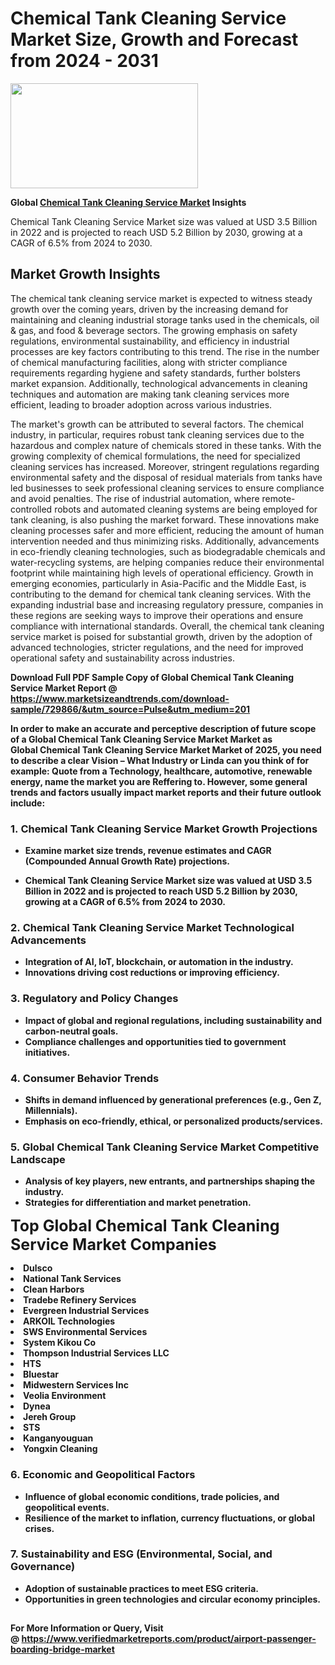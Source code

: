 <H1>Chemical Tank Cleaning Service Market Size, Growth and Forecast from 2024 - 2031</H1><img class="aligncenter size-medium wp-image-584254" src="https://thirdeyenews.in/wp-content/uploads/2024/09/Global-Market-Research-300x168.jpeg" alt="" width="300" height="168" /><p><strong>Global&nbsp;<a href="https://www.marketsizeandtrends.com/download-sample/729866/&amp;utm_source=Pulse&amp;utm_medium=201">Chemical Tank Cleaning Service Market</a> Insights</strong></p><p>Chemical Tank Cleaning Service Market size was valued at USD 3.5 Billion in 2022 and is projected to reach USD 5.2 Billion by 2030, growing at a CAGR of 6.5% from 2024 to 2030.</p><p><h2>Market Growth Insights</h2> <p>The chemical tank cleaning service market is expected to witness steady growth over the coming years, driven by the increasing demand for maintaining and cleaning industrial storage tanks used in the chemicals, oil & gas, and food & beverage sectors. The growing emphasis on safety regulations, environmental sustainability, and efficiency in industrial processes are key factors contributing to this trend. The rise in the number of chemical manufacturing facilities, along with stricter compliance requirements regarding hygiene and safety standards, further bolsters market expansion. Additionally, technological advancements in cleaning techniques and automation are making tank cleaning services more efficient, leading to broader adoption across various industries.</p> <p><strong></strong></p> <p>The market's growth can be attributed to several factors. The chemical industry, in particular, requires robust tank cleaning services due to the hazardous and complex nature of chemicals stored in these tanks. With the growing complexity of chemical formulations, the need for specialized cleaning services has increased. Moreover, stringent regulations regarding environmental safety and the disposal of residual materials from tanks have led businesses to seek professional cleaning services to ensure compliance and avoid penalties. The rise of industrial automation, where remote-controlled robots and automated cleaning systems are being employed for tank cleaning, is also pushing the market forward. These innovations make cleaning processes safer and more efficient, reducing the amount of human intervention needed and thus minimizing risks. Additionally, advancements in eco-friendly cleaning technologies, such as biodegradable chemicals and water-recycling systems, are helping companies reduce their environmental footprint while maintaining high levels of operational efficiency. Growth in emerging economies, particularly in Asia-Pacific and the Middle East, is contributing to the demand for chemical tank cleaning services. With the expanding industrial base and increasing regulatory pressure, companies in these regions are seeking ways to improve their operations and ensure compliance with international standards. Overall, the chemical tank cleaning service market is poised for substantial growth, driven by the adoption of advanced technologies, stricter regulations, and the need for improved operational safety and sustainability across industries.</p> <p><strong></p><p><span class=""><strong>Download Full PDF Sample Copy of Global Chemical Tank Cleaning Service Market Report</strong> @ <a href="https://www.marketsizeandtrends.com/download-sample/729866/&amp;utm_source=Pulse&amp;utm_medium=201" target="_blank">https://www.marketsizeandtrends.com/download-sample/729866/&amp;utm_source=Pulse&amp;utm_medium=201</a></span></p><p>In order to make an accurate and perceptive description of future scope of a Global&nbsp;Chemical Tank Cleaning Service Market Market as Global&nbsp;Chemical Tank Cleaning Service Market Market of 2025, you need to describe a clear Vision &ndash; What Industry or Linda can you think of for example: Quote from a Technology, healthcare, automotive, renewable energy, name the market you are Reffering to. However, some general trends and factors usually impact market reports and their future outlook include:</p><h3>1.&nbsp;<strong>Chemical Tank Cleaning Service Market Growth Projections</strong></h3><ul><li>Examine market size trends, revenue estimates and CAGR (Compounded Annual Growth Rate) projections.</li><li><p>Chemical Tank Cleaning Service Market size was valued at USD 3.5 Billion in 2022 and is projected to reach USD 5.2 Billion by 2030, growing at a CAGR of 6.5% from 2024 to 2030.</p></li></ul><h3>2.&nbsp;<strong>Chemical Tank Cleaning Service Market Technological Advancements</strong></h3><ul><li>Integration of AI, IoT, blockchain, or automation in the industry.</li><li>Innovations driving cost reductions or improving efficiency.</li></ul><h3>3.&nbsp;<strong>Regulatory and Policy Changes</strong></h3><ul><li>Impact of global and regional regulations, including sustainability and carbon-neutral goals.</li><li>Compliance challenges and opportunities tied to government initiatives.</li></ul><h3>4.&nbsp;<strong>Consumer Behavior Trends</strong></h3><ul><li>Shifts in demand influenced by generational preferences (e.g., Gen Z, Millennials).</li><li>Emphasis on eco-friendly, ethical, or personalized products/services.</li></ul><h3>5.&nbsp;<strong>Global Chemical Tank Cleaning Service Market Competitive Landscape</strong></h3><ul><li>Analysis of key players, new entrants, and partnerships shaping the industry.</li><li>Strategies for differentiation and market penetration.</li></ul><p data-pm-slice="1 1 []"><span style="color: inherit; font-family: inherit; font-size: 25px;">Top Global Chemical Tank Cleaning Service Market Companies</span></p><div class="" data-test-id=""><p><li>Dulsco</li><li> National Tank Services</li><li> Clean Harbors</li><li> Tradebe Refinery Services</li><li> Evergreen Industrial Services</li><li> ARKOIL Technologies</li><li> SWS Environmental Services</li><li> System Kikou Co</li><li> Thompson Industrial Services LLC</li><li> HTS</li><li> Bluestar</li><li> Midwestern Services Inc</li><li> Veolia Environment</li><li> Dynea</li><li> Jereh Group</li><li> STS</li><li> Kanganyouguan</li><li> Yongxin Cleaning</li></p></div><h3>6.&nbsp;<strong>Economic and Geopolitical Factors</strong></h3><ul><li>Influence of global economic conditions, trade policies, and geopolitical events.</li><li>Resilience of the market to inflation, currency fluctuations, or global crises.</li></ul><h3>7.&nbsp;<strong>Sustainability and ESG (Environmental, Social, and Governance)</strong></h3><ul><li>Adoption of sustainable practices to meet ESG criteria.</li><li>Opportunities in green technologies and circular economy principles.</li></ul><h2><strong style="font-size: 14px;">For More Information or Query, Visit @&nbsp;</strong><a style="background-color: #ffffff; font-size: 14px;" href="https://www.marketsizeandtrends.com/report/chemical-tank-cleaning-service-market/" target="_blank">https://www.verifiedmarketreports.com/product/airport-passenger-boarding-bridge-market</a></h2>

